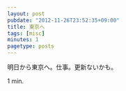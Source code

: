 ```yaml
---
layout: post
pubdate: "2012-11-26T23:52:35+09:00"
title: 東京へ
tags: [misc]
minutes: 1
pagetype: posts
---
```

明日から東京へ。仕事。更新ないかも。

1 min.
